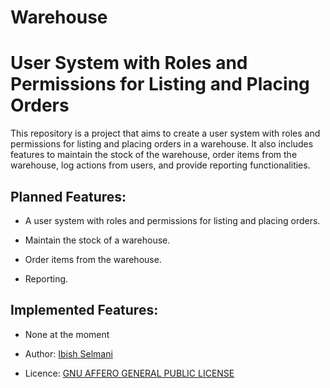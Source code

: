 # Warehouse

# User System with Roles and Permissions for Listing and Placing Orders

This repository is a project that aims to create a user system with roles and permissions for listing and placing orders in a warehouse. 
It also includes features to maintain the stock of the warehouse, order items from the warehouse, 
log actions from users, and provide reporting functionalities.

## Planned Features:
- A user system with roles and permissions for listing and placing orders.
  
- Maintain the stock of a warehouse.
  
- Order items from the warehouse.
  
- Reporting.

## Implemented Features:
- None at the moment

- Author: [Ibish Selmani](https://github.com/Ibish-DCI-STUDENT/warehouse)
  
- Licence: [GNU AFFERO GENERAL PUBLIC LICENSE ]([https://github.com/Ibish-DCI-STUDENT/warehouse](https://raw.githubusercontent.com/Ibish-DCI-STUDENT/warehouse/main/LICENSE.txt)https://raw.githubusercontent.com/Ibish-DCI-STUDENT/warehouse/main/LICENSE.txt)
